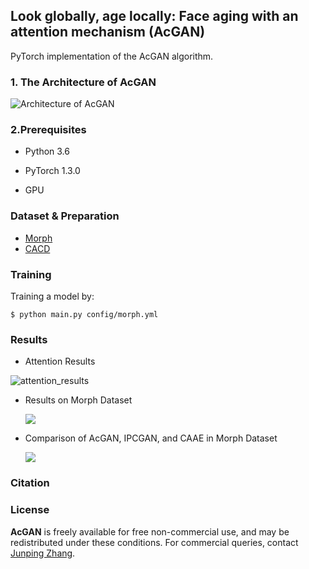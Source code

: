 ## Look globally, age locally: Face aging with an attention mechanism (AcGAN)

PyTorch implementation of the AcGAN algorithm. 

### 1. The Architecture of AcGAN

![Architecture of AcGAN](https://github.com/JensonZhu14/AcGAN/tree/master/images/face_aging_network.png)

### 2.Prerequisites

* Python 3.6

* PyTorch 1.3.0
* GPU

### Dataset & Preparation

* [Morph](https://ebill.uncw.edu/C20231_ustores/web/classic/product_detail.jsp?PRODUCTID=8)
* [CACD](http://bcsiriuschen.github.io/CARC/_)

### Training

Training a model by:

```
$ python main.py config/morph.yml
```

### Results

* Attention Results

![attention_results](https://github.com/JensonZhu14/AcGAN/tree/master/images/attention_result.png)

* Results on Morph Dataset

  ![](https://github.com/JensonZhu14/AcGAN/tree/master/images/aging_morph_result.png)

* Comparison of AcGAN, IPCGAN, and CAAE in Morph Dataset

  ![](https://github.com/JensonZhu14/AcGAN/tree/master/images/comparison_in_vis.png)

  

### Citation



### License

**AcGAN** is freely available for free non-commercial use, and may be redistributed under these conditions. For commercial queries, contact [Junping Zhang](http://www.pami.fudan.edu.cn/~jpzhang/).